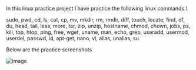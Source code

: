 In this linux practice project I have practice the following linux commands.\

sudo, pwd, cd, ls, cat, cp, mv, mkdir, rm, rmdir, diff, touch, locate, find, df, du, head, tail, less, more, tar, zip, unzip, hostname, 
chmod, chown, jobs, ps, kill, top, htop, ping, free, wget, uname, man, echo, grep, useradd, usermod, userdel, passwd, id, apt-get, nano, vi, alias, unalias, su.

Below are the practice screenshots


 

 

 

 

 

 

 

 
 

 

 

 


![image](https://github.com/farooqmoinuddinm/practice-projects/assets/23025815/48f6d30c-48bc-4748-84b3-9a76422c1a9e)



